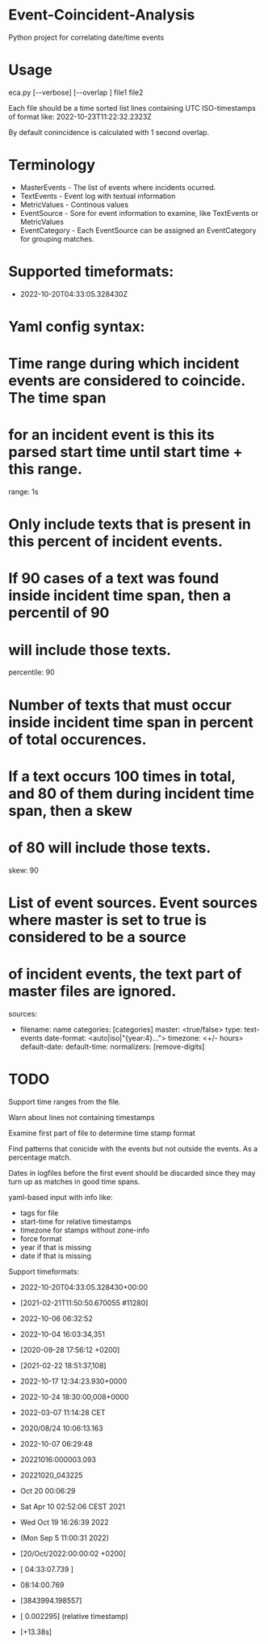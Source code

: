 # Event-Coincident-Analysis
Python project for correlating date/time events

# Usage
eca.py [--verbose] [--overlap <seconds>] file1 file2

Each file should be a time sorted list lines containing UTC ISO-timestamps
of format like: 2022-10-23T11:22:32.2323Z

By default conincidence  is calculated with 1 second overlap.

# Terminology
- MasterEvents   - The list of events where incidents ocurred.
- TextEvents     - Event log with textual information
- MetricValues   - Continous values
- EventSource    - Sore for event information to examine, like TextEvents or MetricValues
- EventCategory  - Each EventSource can be assigned an EventCategory for grouping matches.

# Supported timeformats:
- 2022-10-20T04:33:05.328430Z

# Yaml config syntax:
# Time range during which incident events are considered to coincide. The time span
# for an incident event is this its parsed start time until start time + this range.
range: 1s

# Only include texts that is present in this percent of incident events.
# If 90 cases of a text was found inside incident time span, then a percentil of 90
# will include those texts.
percentile: 90

# Number of texts that must occur inside incident time span in percent of total occurences.
# If a text occurs 100 times in total, and 80 of them during incident time span, then a skew
# of 80 will include those texts.
skew: 90

# List of event sources. Event sources where master is set to true is considered to be a source
# of incident events, the text part of master files are ignored.
sources:
- filename: name
  categories: [categories]
  master: <true/false>
  type: text-events
  date-format: <auto|iso|"{year:4}...">
  timezone: <+/- hours>
  default-date: <default date for non date timestamps>
  default-time: <default start time for time delta timestamps>
  normalizers: [remove-digits]

# TODO
Support time ranges from the file.

Warn about lines not containing timestamps

Examine first part of file to determine time stamp format

Find patterns that conicide with the events but not outside the events. As a percentage match.

Dates in logfiles before the first event should be discarded since they may turn up as matches in good time spans.

yaml-based input with info like:
- tags for file
- start-time for relative timestamps
- timezone for stamps without zone-info
- force format
- year if that is missing
- date if that is missing

Support timeformats:
- 2022-10-20T04:33:05.328430+00:00
- [2021-02-21T11:50:50.670055 #11280]
- 2022-10-06 06:32:52
- 2022-10-04 16:03:34,351
- [2020-09-28 17:56:12 +0200]
- [2021-02-22 18:51:37,108]
- 2022-10-17 12:34:23.930+0000
- 2022-10-24 18:30:00,008+0000
- 2022-03-07 11:14:28 CET
- 2020/08/24 10:06:13.163
- 2022-10-07  06:29:48
- 20221016:000003.093
- 20221020_043225

- Oct 20 00:06:29
- Sat Apr 10 02:52:06 CEST 2021
- Wed Oct 19 16:26:39 2022
- (Mon Sep  5 11:00:31 2022)
- [20/Oct/2022:00:00:02 +0200]

- [ 04:33:07.739 ]
- 08:14:00.769

- [3843994.198557]
- [    0.002295]  (relative timestamp)
- [+13.38s]

